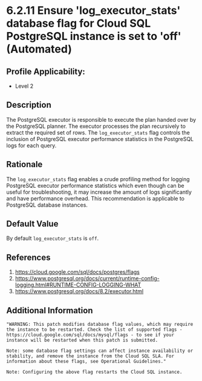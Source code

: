 # 6.2.11 Ensure 'log_executor_stats' database flag for Cloud SQL PostgreSQL instance is set to 'off' (Automated)

## Profile Applicability:

- Level 2

## Description

The PostgreSQL executor is responsible to execute the plan handed over by the PostgreSQL planner. The executor processes the plan recursively to extract the required set of rows. The `log_executor_stats` flag controls the inclusion of PostgreSQL executor performance statistics in the PostgreSQL logs for each query.

## Rationale

The `log_executor_stats` flag enables a crude profiling method for logging PostgreSQL executor performance statistics which even though can be useful for troubleshooting, it may increase the amount of logs significantly and have performance overhead. This recommendation is applicable to PostgreSQL database instances.

## Default Value

By default `log_executor_stats` is `off`.

## References

1. https://cloud.google.com/sql/docs/postgres/flags
2. https://www.postgresql.org/docs/current/runtime-config-logging.html#RUNTIME-CONFIG-LOGGING-WHAT
3. https://www.postgresql.org/docs/8.2/executor.html

## Additional Information

```
"WARNING: This patch modifies database flag values, which may require the instance to be restarted. Check the list of supported flags - https://cloud.google.com/sql/docs/mysql/flags - to see if your instance will be restarted when this patch is submitted. 

Note: some database flag settings can affect instance availability or stability, and remove the instance from the Cloud SQL SLA. For information about these flags, see Operational Guidelines."
 
Note: Configuring the above flag restarts the Cloud SQL instance.
```